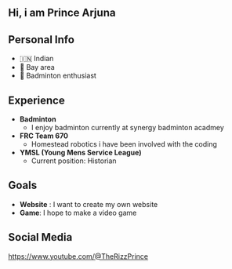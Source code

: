 ## Hi, i am Prince Arjuna

## Personal Info
-   🇮🇳 Indian
-   🌉 Bay area
-  🏸 Badminton enthusiast

## Experience
  - **Badminton**
    * I enjoy badminton currently at synergy badminton acadmey
  - **FRC Team 670**
    * Homestead robotics i have been involved with the coding
  - **YMSL (Young Mens Service League)**
    * Current position: Historian

## Goals
  - **Website** : I want to create my own website
  - **Game**: I hope to make a video game

## Social Media

https://www.youtube.com/@TheRizzPrince
    
  






  
  


<!--
**Prince-Arjuna/Prince-Arjuna** is a ✨ _special_ ✨ repository because its `README.md` (this file) appears on your GitHub profile.

Here are some ideas to get you started:

- 🔭 I’m currently working on ...
- 🌱 I’m currently learning ...
- 👯 I’m looking to collaborate on ...
- 🤔 I’m looking for help with ...
- 💬 Ask me about ...
- 📫 How to reach me: ...
- 😄 Pronouns: ...
- ⚡ Fun fact: ...
-->
